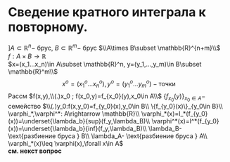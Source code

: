 # Сведение кратного интеграла к повторному.

$]A\subset \mathbb{R}^n-$ брус, $B\subset \mathbb{R}^m-$ брус
$\\A\times B\subset \mathbb{R}^{n+m}\\$
$f:A\times B\rightarrow \mathbb{R}$\
$x=(x_1...x_n)\in A\subset \mathbb{R}^n, y=(y_1,...,y_m)\in B\subset \mathbb{R}^m\\$
$$x^o=(x^o_1...x^o_n),y^o=(y_1^o...y^o_m)-\text{точки}$$
Рассм $f(x,y),\\(.)x_0 ; f(x_0,y)=f_{x_0}(y),x_0\in A\\$
$\{f_{x_0}(y)\}_{x_0\in A}-$ семейство
$\\(.)y_0:f(x,y_0)=f_{y_0}(x),y_0\in B\\
\{f_{y_0}(x)\}_{y_0\in B}\\
\varphi_*,\varphi^*: A\rightarrow \mathbb{R}\\
\varphi_*(x)=I_*(f_{y_0}(x))=\underset{\lambda_b}{sup}(f_y,\lambda_B)\\
\varphi^*(x)=I^*(f_{y_0}(x))=\underset{\lambda_b}{inf}(f_y,\lambda_B)\\
\lambda_B- \text{разбиение бруса } B\\
\lambda_A- \text{разбиение бруса } A\\
\varphi_*(x)\leq \varphi(x),\forall x\in A$\
**см. некст вопрос**